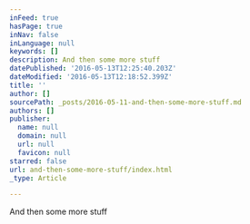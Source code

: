 ```yaml
---
inFeed: true
hasPage: true
inNav: false
inLanguage: null
keywords: []
description: And then some more stuff
datePublished: '2016-05-13T12:25:40.203Z'
dateModified: '2016-05-13T12:18:52.399Z'
title: ''
author: []
sourcePath: _posts/2016-05-11-and-then-some-more-stuff.md
authors: []
publisher:
  name: null
  domain: null
  url: null
  favicon: null
starred: false
url: and-then-some-more-stuff/index.html
_type: Article

---
```

And then some more stuff